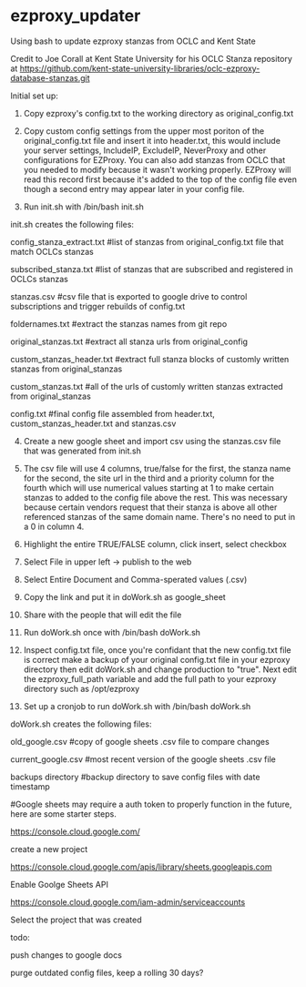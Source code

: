 # ezproxy_updater
Using bash to update ezproxy stanzas from OCLC and Kent State

Credit to Joe Corall at Kent State University for his OCLC Stanza repository at https://github.com/kent-state-university-libraries/oclc-ezproxy-database-stanzas.git

Initial set up:

1) Copy ezproxy's config.txt to the working directory as original_config.txt

2) Copy custom config settings from the upper most poriton of the original_config.txt file and insert it into header.txt, this would include your server settings, IncludeIP, ExcludeIP, NeverProxy and other configurations for EZProxy.  You can also add stanzas from OCLC that you needed to modify because it wasn't working properly. EZProxy will read this record first because it's added to the top of the config file even though a second entry may appear later in your config file.

3) Run init.sh with /bin/bash init.sh

init.sh creates the following files:

  config_stanza_extract.txt    #list of stanzas from original_config.txt file that match OCLCs stanzas

  subscribed_stanza.txt        #list of stanzas that are subscribed and registered in OCLCs stanzas

  stanzas.csv                  #csv file that is exported to google drive to control subscriptions and trigger rebuilds of config.txt

  foldernames.txt              #extract the stanzas names from git repo

  original_stanzas.txt         #extract all stanza urls from original_config

  custom_stanzas_header.txt    #extract full stanza blocks of customly written stanzas from original_stanzas

  custom_stanzas.txt           #all of the urls of customly written stanzas extracted from original_stanzas

  config.txt                   #final config file assembled from header.txt, custom_stanzas_header.txt and stanzas.csv


4) Create a new google sheet and import csv using the stanzas.csv file that was generated from init.sh

5) The csv file will use 4 columns, true/false for the first, the stanza name for the second, the site url in the third and a priority column for the fourth 
   which will use numerical values starting at 1 to make certain stanzas to added to the config file above the rest.  This was necessary because certain vendors
   request that their stanza is above all other referenced stanzas of the same domain name.  There's no need to put in a 0 in column 4.

6) Highlight the entire TRUE/FALSE column, click insert, select checkbox

7) Select File in upper left -> publish to the web

8) Select Entire Document and Comma-sperated values (.csv)

9) Copy the link and put it in doWork.sh as google_sheet

10) Share with the people that will edit the file

11) Run doWork.sh once with /bin/bash doWork.sh

12) Inspect config.txt file, once you're confidant that the new config.txt file is correct make a backup of your original config.txt file in your ezproxy directory then edit doWork.sh and change production to "true".  Next edit the ezproxy_full_path variable and add the full path to your ezproxy directory such as /opt/ezproxy

13) Set up a cronjob to run doWork.sh with /bin/bash doWork.sh


doWork.sh creates the following files:

  old_google.csv                #copy of google sheets .csv file to compare changes

  current_google.csv            #most recent version of the google sheets .csv file

  backups directory             #backup directory to save config files with date timestamp


#Google sheets may require a auth token to properly function in the future, here are some starter steps.

https://console.cloud.google.com/

create a new project

https://console.cloud.google.com/apis/library/sheets.googleapis.com

Enable Goolge Sheets API

https://console.cloud.google.com/iam-admin/serviceaccounts

Select the project that was created

todo:

push changes to google docs

purge outdated config files, keep a rolling 30 days?
